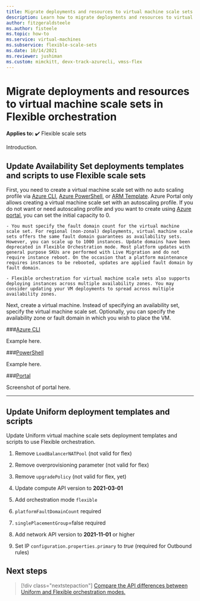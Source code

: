 ```yaml
---
title: Migrate deployments and resources to virtual machine scale sets in Flexible orchestration
description: Learn how to migrate deployments and resources to virtual machine scale sets in Flexible orchestration.
author: fitzgeraldsteele
ms.author: fisteele
ms.topic: how-to
ms.service: virtual-machines
ms.subservice: flexible-scale-sets
ms.date: 10/14/2021
ms.reviewer: jushiman
ms.custom: mimckitt, devx-track-azurecli, vmss-flex
---
```


# Migrate deployments and resources to virtual machine scale sets in Flexible orchestration 

**Applies to:** :heavy_check_mark: Flexible scale sets

Introduction. 

## Update Availability Set deployments templates and scripts to use Flexible scale sets

First, you need to create a virtual machine scale set with no auto scaling profile via [Azure CLI](flexible-virtual-machine-scale-sets-cli.md), [Azure PowerShell](flexible-virtual-machine-scale-sets-powershell.md), or [ARM Template](flexible-virtual-machine-scale-sets-rest-api.md). Azure Portal only allows creating a virtual machine scale set with an autoscaling profile. If you do not want or need autoscaling profile and you want to create using [Azure portal](flexible-virtual-machine-scale-sets-portal.md), you can set the initial capacity to 0. 
 
    - You must specify the fault domain count for the virtual machine scale set. For regional (non-zonal) deployments, virtual machine scale sets offers the same fault domain guarantees as availability sets. However, you can scale up to 1000 instances. Update domains have been deprecated in Flexible Orchestration mode. Most platform updates with general purpose SKUs are performed with Live Migration and do not require instance reboot. On the occasion that a platform maintenance requires instances to be rebooted, updates are applied fault domain by fault domain.  
    
    - Flexible orchestration for virtual machine scale sets also supports deploying instances across multiple availability zones. You may consider updating your VM deployments to spread across multiple availability zones. 

Next, create a virtual machine. Instead of specifying an availability set, specify the virtual machine scale set. Optionally, you can specify the availability zone or fault domain in which you wish to place the VM. 

###[Azure CLI](#tab/cli1)

Example here. 

###[PowerShell](#tab/powershell1)

Example here. 

###[Portal](#tab/portal1)

Screenshot of portal here. 

---

## Update Uniform deployment templates and scripts

Update Uniform virtual machine scale sets deployment templates and scripts to use Flexible orchestration. 

1. Remove `LoadBalancerNATPool` (not valid for flex) 

1. Remove overprovisioning parameter (not valid for flex) 

1. Remove `upgradePolicy` (not valid for flex, yet) 

1. Update compute API version to **2021-03-01** 

1. Add orchestration mode `flexible` 

1. `platformFaultDomainCount` required 

1. `singlePlacementGroup`=false required 

1. Add network API version to **2021-11-01** or higher 

1. Set IP `configuration.properties.primary` to *true* (required for Outbound rules)



















## Next steps
> [!div class="nextstepaction"]
> [Compare the API differences between Uniform and Flexible orchestration modes.](../virtual-machine-scale-sets/orchestration-modes-api-comparison.md)